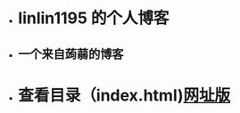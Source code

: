 - # linlin1195 的个人博客
- ## 一个来自蒟蒻的博客
- # 查看目录（index.html)[网址版](https://github.com/linlin1195/linlin1195.github.io/blob/main/index.html)
